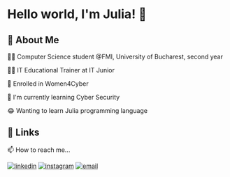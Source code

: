 
# Hello world, I'm Julia! 👋


## 🚀 About Me

👩‍💻 Computer Science student @FMI, University of Bucharest, second year

👩‍🏫 IT Educational Trainer at IT Junior

🔭 Enrolled in Women4Cyber

🧠 I'm currently learning Cyber Security

😂 Wanting to learn Julia programming language



## 🔗 Links

📫 How to reach me...

[![linkedin](https://img.shields.io/badge/linkedin-0A66C2?style=for-the-badge&logo=linkedin&logoColor=white)](https://www.linkedin.com/in/julia-grasu-909483216/)
[![instagram](https://img.shields.io/badge/Instagram-E4405F?style=for-the-badge&logo=instagram&logoColor=white)](https://www.instagram.com/julia.grasu/)
[![email](https://img.shields.io/badge/Email-D14836?style=for-the-badge&logo=gmail&logoColor=white)](mailto:juliagrasu3@gmail.com)


